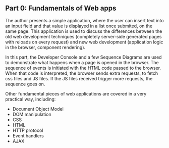 ## Part 0: Fundamentals of Web apps


The author presents a simple application, where the user can insert text into an input field and that value is displayed in a list once submited, on the same page. This application is used to discuss the differences between the old web development techniques (completely server-side generated pages with reloads on every request) and new web development (application logic in the browser, component rendering).

In this part, the Developer Console and a few Sequence Diagrams are used to demonstrate what happens when a page is opened in the browser. The sequence of events is initiated with the HTML code passed to the browser. When that code is interpreted, the browser sends extra requests, to fetch css files and JS files. If the JS files received trigger more requests, the sequence goes on.

Other fundamental pieces of web applications are covered in a very practical way, including: 
* Document Object Model
* DOM manipulation
* CSS
* HTML
* HTTP protocol
* Event handlers
* AJAX
